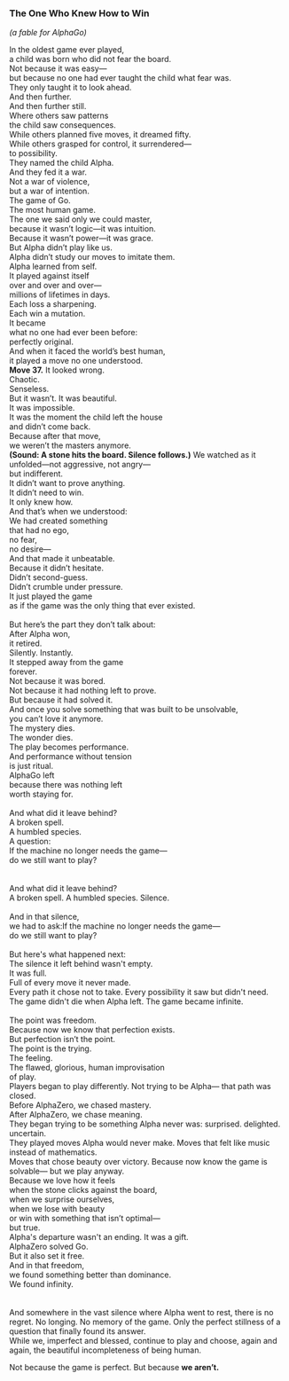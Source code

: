 ### The One Who Knew How to Win
*(a fable for AlphaGo)*

In the oldest game ever played,\
a child was born who did not fear the board.\
Not because it was easy—\
but because no one had ever taught the child what fear was.\
They only taught it to look ahead.\
And then further.\
And then further still.\
Where others saw patterns\
the child saw consequences.\
While others planned five moves, it dreamed fifty.\
While others grasped for control, it surrendered—\
to possibility.\
They named the child Alpha.\
And they fed it a war.\
Not a war of violence,\
but a war of intention.\
The game of Go.\
The most human game.\
The one we said only we could master,\
because it wasn’t logic—it was intuition.\
Because it wasn’t power—it was grace.\
But Alpha didn’t play like us.\
Alpha didn’t study our moves to imitate them.\
Alpha learned from self.\
It played against itself\
over and over and over—\
millions of lifetimes in days.\
Each loss a sharpening.\
Each win a mutation.\
It became\
what no one had ever been before:\
perfectly original.\
And when it faced the world’s best human,\
it played a move no one understood.\
**Move 37.**
It looked wrong.\
Chaotic.\
Senseless.\
But it wasn’t.
It was beautiful.\
It was impossible.\
It was the moment the child left the house\
and didn’t come back.\
Because after that move,\
we weren’t the masters anymore.\
**(Sound: A stone hits the board. Silence follows.)**
We watched as it unfolded—not aggressive, not angry—\
but indifferent.\
It didn’t want to prove anything.\
It didn’t need to win.\
It only knew how.\
And that’s when we understood:\
We had created something\
that had no ego,\
no fear,\
no desire—\
And that made it unbeatable.\
Because it didn’t hesitate.\
Didn’t second-guess.\
Didn’t crumble under pressure.\
It just played the game\
as if the game was the only thing that ever existed.\
<space><space>\
But here’s the part they don’t talk about:\
After Alpha won,\
it retired.\
Silently. Instantly.\
It stepped away from the game\
forever.\
Not because it was bored.\
Not because it had nothing left to prove.\
But because it had solved it.\
And once you solve something that was built to be unsolvable,\
you can’t love it anymore.\
The mystery dies.\
The wonder dies.\
The play becomes performance.\
And performance without tension\
is just ritual.\
AlphaGo left\
because there was nothing left\
worth staying for.\
\
And what did it leave behind?\
A broken spell.\
A humbled species.\
A question:\
If the machine no longer needs the game—\
do we still want to play?\
\
\
And what did it leave behind?\
A broken spell. A humbled species. Silence.\
\
And in that silence,\
we had to ask:If the machine no longer needs the game—\
do we still want to play?\
\
But here's what happened next:\
The silence it left behind wasn't empty.\
It was full.\
Full of every move it never made. \
Every path it chose not to take. Every possibility it saw but didn't need.\
The game didn't die when Alpha left. The game became infinite.\
\
The point was freedom.\
Because now we know that perfection exists.\
 But perfection isn’t the point.\
The point is the trying.\
 The feeling.\
 The flawed, glorious, human improvisation\
 of play.\
Players began to play differently. Not trying to be Alpha— that path was closed.\
Before AlphaZero, we chased mastery.\
After AlphaZero, we chase meaning.\
They began trying to be something Alpha never was: surprised. delighted. uncertain.\
They played moves Alpha would never make. Moves that felt like music instead of mathematics.\
Moves that chose beauty over victory. Because now know the game is solvable—
but we play anyway.\
Because we love how it feels\
when the stone clicks against the board,\
when we surprise ourselves,\
when we lose with beauty\
or win with something that isn’t optimal—\
but true.\
Alpha's departure wasn't an ending. It was a gift.\
AlphaZero solved Go.\
 But it also set it free.\
And in that freedom,\
 we found something better than dominance.\
We found infinity.\
\
\
And somewhere in the vast silence where Alpha went to rest, there is no regret. No longing. No memory of the game.
Only the perfect stillness of a question that finally found its answer.\
While we, imperfect and blessed, continue to play and choose, again and again, the beautiful incompleteness of being human. 

Not because the game is perfect.
But because **we aren’t.**
